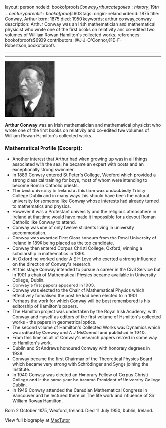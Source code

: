 layout: person
nodeid: bookofproofs$Conway_Arthur
categories: history,19th-century
parentid: bookofproofs$603
tags: origin-ireland
orderid: 1875
title: Conway, Arthur
born: 1875
died: 1950
keywords: arthur conway,conway
description: Arthur Conway was an Irish mathematician and mathematical physicist who wrote one of the first books on relativity and co-edited two volumes of William Rowan Hamilton's collected works.
references: bookofproofs$6909
contributors: @J-J-O'Connor,@E-F-Robertson,bookofproofs

---



---

![Conway_Arthur.jpg](https://github.com/bookofproofs/bookofproofs.github.io/blob/main/_sources/_assets/images/portraits/Conway_Arthur.jpg?raw=true)

**Arthur Conway** was an Irish mathematician and mathematical physicist who wrote one of the first books on relativity and co-edited two volumes of William Rowan Hamilton's collected works.

### Mathematical Profile (Excerpt):
* Another interest that Arthur had when growing up was in all things associated with the sea; he became an expert with boats and an exceptionally strong swimmer.
* In 1889 Conway entered St Peter's College, Wexford which provided a strong classical training for boys, most of whom were intending to become Roman Catholic priests.
* The best university in Ireland at this time was undoubtedly Trinity College Dublin and in many ways this should have been the natural university for someone like Conway whose interests had already turned to mathematics and physics.
* However it was a Protestant university and the religious atmosphere in Ireland at that time would have made it impossible for a devout Roman Catholic like Conway to attend.
* Conway was one of only twelve students living in university accommodation.
* Conway was awarded First Class honours from the Royal University of Ireland in 1896 being placed as the top candidate.
* Conway then entered Corpus Christi College, Oxford, winning a scholarship in mathematics in 1898.
* At Oxford he worked under A E H Love who exerted a strong influence on the direction of Conway's research.
* At this stage Conway intended to pursue a career in the Civil Service but in 1901 a chair of Mathematical Physics became available in University College, Dublin.
* Conway's first papers appeared in 1903.
* Conway was elected to the Chair of Mathematical Physics which effectively formalised the post he had been elected to in 1901.
* Perhaps the work for which Conway will be best remembered is his editorship of Hamilton's papers.
* The Hamilton project was undertaken by the Royal Irish Academy, with Conway and myself as editors of the first volume of Hamilton's collected works - the papers in geometrical optics.
* The second volume of Hamilton's Collected Works was Dynamics which was edited by Conway and A J McConnell and published in 1940.
* From this time on all of Conway's research papers related in some way to Hamilton's work.
* Dublin and St Andrews honoured Conway with honorary degrees in 1938.
* Conway became the first Chairman of the Theoretical Physics Board which became very strong with Schrödinger and Synge joining the Institute.
* In 1940 Conway was elected an Honorary Fellow of Corpus Christi College and in the same year he became President of University College Dublin.
* In 1949 Conway attended the Canadian Mathematical Congress in Vancouver and he lectured there on The life work and influence of Sir William Rowan Hamilton.

Born 2 October 1875, Wexford, Ireland. Died 11 July 1950, Dublin, Ireland.

View full biography at [MacTutor](https://mathshistory.st-andrews.ac.uk/Biographies/Conway_Arthur/)
